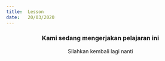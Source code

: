 ```yaml
---
title:  Lesson
date:   20/03/2020
---
```


### <center>Kami sedang mengerjakan pelajaran ini</center>
<center>Silahkan kembali lagi nanti</center>